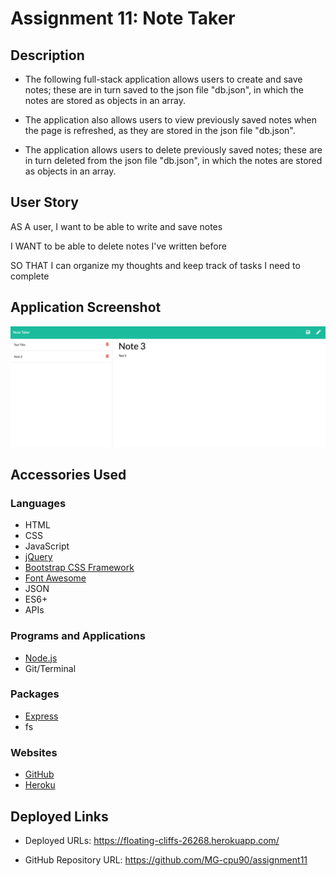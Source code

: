# Assignment 11: Note Taker

## Description

* The following full-stack application allows users to create and save notes; these are in turn saved to the json file "db.json", in which the notes are stored as objects in an array.

* The application also allows users to view previously saved notes when the page is refreshed, as they are stored in the json file "db.json".

* The application allows users to delete previously saved notes; these are in turn deleted from the json file "db.json", in which the notes are stored as objects in an array.


## User Story

AS A user, I want to be able to write and save notes

I WANT to be able to delete notes I've written before

SO THAT I can organize my thoughts and keep track of tasks I need to complete


## Application Screenshot

![alt text](./public/assets/img/note_taker.png "Assignment 11 Screen Shot")

## Accessories Used
### Languages
* HTML
* CSS
* JavaScript
* [jQuery](https://jquery.com/)
* [Bootstrap CSS Framework](https://getbootstrap.com/)
* [Font Awesome](https://fontawesome.com/)
* JSON
* ES6+
* APIs

### Programs and Applications
* [Node.js](https://nodejs.org/en/)
* Git/Terminal

### Packages
* [Express](https://expressjs.com/)
* fs

### Websites
* [GitHub](https://github.com/)
* [Heroku](https://www.heroku.com/)

## Deployed Links

* Deployed URLs: https://floating-cliffs-26268.herokuapp.com/

* GitHub Repository URL: https://github.com/MG-cpu90/assignment11
